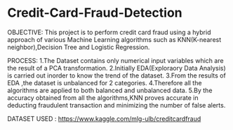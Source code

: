 # Credit-Card-Fraud-Detection
OBJECTIVE:
This project is to perform credit card fraud using a hybrid approach of various Machine Learning algorithms such as KNN(K-nearest neighbor),Decision Tree and Logistic Regression.

PROCESS:
1.The Dataset contains only numerical input variables which are the result of a PCA transformation.
2.Initially EDA(Exploraory Data Analysis) is carried out inorder to know the trend of the dataset.
3.From the results of EDA ,the dataset is unbalanced for 2 categories.
4.Therefore all the algorithms are applied to both balanced and unbalanced data.
5.By the accuracy obtained from all the algorithms,KNN proves accurate in deducting fraudulent transaction and minimizing the number of false alerts.

DATASET USED :
https://www.kaggle.com/mlg-ulb/creditcardfraud
